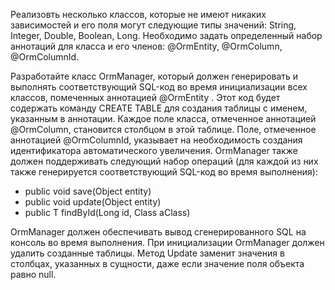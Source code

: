 Реализовть несколько классов, которые не имеют никаких зависимостей и его поля могут следующие типы значений: String, Integer, Double, Boolean, Long.
Необходимо задать определенный набор аннотаций для класса и его членов: @OrmEntity, @OrmColumn, @OrmColumnId.

Разработайте класс OrmManager, который должен генерировать и выполнять соответствующий SQL-код во время инициализации всех классов, помеченных аннотацией @OrmEntity . Этот код будет содержать команду CREATE TABLE для создания таблицы с именем, указанным в аннотации. Каждое поле класса, отмеченное аннотацией @OrmColumn, становится столбцом в этой таблице. Поле, отмеченное аннотацией @OrmColumnId, указывает на необходимость создания идентификатора автоматического увеличения. OrmManager также должен поддерживать следующий набор операций (для каждой из них также генерируется соответствующий SQL-код во время выполнения):
- public void save(Object entity)
- public void update(Object entity)
- public <T> T findById(Long id, Class<T> aClass)

OrmManager должен обеспечивать вывод сгенерированного SQL на консоль во время выполнения.
При инициализации OrmManager должен удалить созданные таблицы.
Метод Update заменит значения в столбцах, указанных в сущности, даже если значение поля объекта равно null.